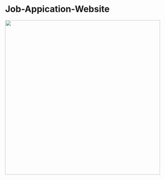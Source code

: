 # Job-Appication-Website

<img src="https://user-images.githubusercontent.com/103406706/211213183-4ef2ee16-f1e1-4914-a705-4c85c14897ab.png" width="500px"/>
